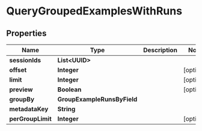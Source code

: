 

# QueryGroupedExamplesWithRuns


## Properties

| Name | Type | Description | Notes |
|------------ | ------------- | ------------- | -------------|
|**sessionIds** | **List&lt;UUID&gt;** |  |  |
|**offset** | **Integer** |  |  [optional] |
|**limit** | **Integer** |  |  [optional] |
|**preview** | **Boolean** |  |  [optional] |
|**groupBy** | **GroupExampleRunsByField** |  |  |
|**metadataKey** | **String** |  |  |
|**perGroupLimit** | **Integer** |  |  [optional] |



